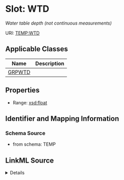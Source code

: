 # Slot: WTD
_Water table depth (not continuous measurements)_


URI: [TEMP:WTD](https://example.org/TEMP/WTD)



<!-- no inheritance hierarchy -->




## Applicable Classes

| Name | Description |
| --- | --- |
[GRPWTD](GRPWTD.md) | 






## Properties

* Range: [xsd:float](xsd:float)







## Identifier and Mapping Information







### Schema Source


* from schema: TEMP




## LinkML Source

<details>
```yaml
name: WTD
description: Water table depth (not continuous measurements)
from_schema: TEMP
rank: 1000
alias: WTD
domain_of:
- GRP_WTD
range: float
unit:
  symbol: m

```
</details>